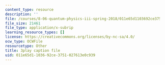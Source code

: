 ```yaml
---
content_type: resource
description: ''
file: /courses/8-06-quantum-physics-iii-spring-2018/011e65d1103692ce3751027613e0c939_TDYMriH63us.srt
file_size: 21461
file_type: application/x-subrip
learning_resource_types: []
license: https://creativecommons.org/licenses/by-nc-sa/4.0/
ocw_type: OCWFile
resourcetype: Other
title: 3play caption file
uid: 011e65d1-1036-92ce-3751-027613e0c939
---
```

